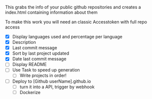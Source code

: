 This grabs the info of your public github repositories and creates a index.html containing information about them

To make this work you will need an classic Accesstoken with full repo access

- [x] Display languages used and percentage per language
- [x] Description
- [x] Last commit message
- [x] Sort by last project updated
- [x] Date last commit message
- [ ] Display README
- [ ] Use Task to speed up generation
  - [ ] Write projects in order!
- [ ] Deploy to [Github userName].github.io
  - [ ] turn it into a API, trigger by webhook
  - [ ] Dockerize
